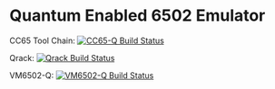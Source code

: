 # Quantum Enabled 6502 Emulator

CC65 Tool Chain: [![CC65-Q Build Status](https://api.travis-ci.org/vm6502q/cc65.svg?branch=6502q)](https://travis-ci.org/vm6502q/cc65/builds)

Qrack: [![Qrack Build Status](https://api.travis-ci.org/vm6502q/qrack.svg?branch=master)](https://travis-ci.org/vm6502q/qrack/builds)

VM6502-Q: [![VM6502-Q Build Status](https://api.travis-ci.org/vm6502q/vm6502q.svg?branch=master)](https://travis-ci.org/vm6502q/vm6502q/builds)

